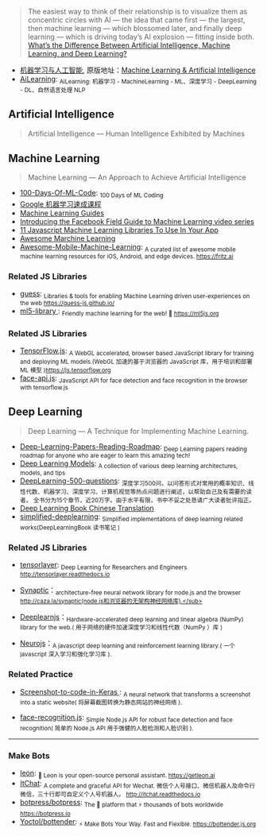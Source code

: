 > The easiest way to think of their relationship is to visualize them as concentric circles with AI — the idea that came first — the largest, then machine learning — which blossomed later, and finally deep learning — which is driving today’s AI explosion — fitting inside both. [What’s the Difference Between Artificial Intelligence, Machine Learning, and Deep Learning?](https://blogs.nvidia.com/blog/2016/07/29/whats-difference-artificial-intelligence-machine-learning-deep-learning-ai/)

* [机器学习与人工智能](https://www.bilibili.com/video/av20922906), 原版地址：[Machine Learning & Artificial Intelligence](https://www.youtube.com/watch?v=z-EtmaFJieY)
* [AiLearning](https://github.com/apachecn/AiLearning): <sub>AiLearning: 机器学习 - MachineLearning - ML、深度学习 - DeepLearning - DL、自然语言处理 NLP</sub>

## **Artificial Intelligence**

> Artificial Intelligence — Human Intelligence Exhibited by Machines

## **Machine Learning**

> Machine Learning — An Approach to Achieve Artificial Intelligence

* [100-Days-Of-ML-Code](https://github.com/Avik-Jain/100-Days-Of-ML-Code): <sub>100 Days of ML Coding</sub>
* [Google 机器学习速成课程](https://developers.google.com/machine-learning/crash-course/)
* [Machine Learning Guides](https://developers.google.com/machine-learning/guides/)
* [Introducing the Facebook Field Guide to Machine Learning video series](https://research.fb.com/the-facebook-field-guide-to-machine-learning-video-series/)
* [11 Javascript Machine Learning Libraries To Use In Your App](https://blog.bitsrc.io/11-javascript-machine-learning-libraries-to-use-in-your-app-c49772cca46c)
* [Awesome Marchine Learning](https://github.com/shenwei356/awesome/blob/master/machine-learning.md)
* [Awesome-Mobile-Machine-Learning](https://github.com/fritzlabs/Awesome-Mobile-Machine-Learning): <sub>A curated list of awesome mobile machine learning resources for iOS, Android, and edge devices. https://fritz.ai
</sub>

### Related JS Libraries

* [guess](https://github.com/guess-js/guess): <sub>Libraries & tools for enabling Machine Learning driven user-experiences on the web https://guess-js.github.io/</sub>
* [ml5-library ](https://github.com/ml5js/ml5-library): <sub>Friendly machine learning for the web! 🤖 https://ml5js.org</sub>

### Related JS Libraries

* [TensorFlow.js](https://github.com/tensorflow/tfjs): <sub>A WebGL accelerated, browser based JavaScript library for training and deploying ML models.(WebGL 加速的基于浏览器的 JavaScript 库，用于培训和部署 ML 模型 )https://js.tensorflow.org</sub>
* [face-api.js](https://github.com/justadudewhohacks/face-api.js): <sub>JavaScript API for face detection and face recognition in the browser with tensorflow.js</sub>

## **Deep Learning**

> Deep Learning — A Technique for Implementing Machine Learning.

* [Deep-Learning-Papers-Reading-Roadmap](https://github.com/floodsung/Deep-Learning-Papers-Reading-Roadmap): <sub>Deep Learning papers reading roadmap for anyone who are eager to learn this amazing tech!</sub>
* [Deep Learning Models](https://github.com/rasbt/deeplearning-models): <sub>A collection of various deep learning architectures, models, and tips</sub>
* [DeepLearning-500-questions](https://github.com/scutan90/DeepLearning-500-questions): <sub>深度学习500问，以问答形式对常用的概率知识、线性代数、机器学习、深度学习、计算机视觉等热点问题进行阐述，以帮助自己及有需要的读者。 全书分为15个章节，近20万字。由于水平有限，书中不妥之处恳请广大读者批评指正。</sub>
* [Deep Learning Book Chinese Translation](https://github.com/exacity/deeplearningbook-chinese)
* [simplified-deeplearning](https://github.com/exacity/simplified-deeplearning): <sub>Simplified implementations of deep learning related works(DeepLearningBook 读书笔记 )</sub>

### Related JS Libraries

* [tensorlayer](https://github.com/tensorlayer/tensorlayer): <sub>Deep Learning for Researchers and Engineers http://tensorlayer.readthedocs.io</sub>

* [Synaptic](https://github.com/cazala/synaptic)：<sub>architecture-free neural network library for node.js and the browser http://caza.la/synaptic(node.js和浏览器的无架构神经网络库).</sub>

* [Deeplearnjs](https://github.com/PAIR-code/deeplearnjs)：<sub>Hardware-accelerated deep learning and linear algebra (NumPy) library for the web.( 用于网络的硬件加速深度学习和线性代数（NumPy ）库 )</sub>

* [Neurojs](https://github.com/janhuenermann/neurojs)：<sub>A javascript deep learning and reinforcement learning library.( 一个 javascript 深入学习和强化学习库 ).</sub>

### Related Practice

* [Screenshot-to-code-in-Keras ](https://github.com/emilwallner/Screenshot-to-code-in-Keras): <sub>A neural network that transforms a screenshot into a static website( 将屏幕截图转换为静态网站的神经网络 ).</sub>

* [face-recognition.js](https://github.com/justadudewhohacks/face-recognition.js): <sub>Simple Node.js API for robust face detection and face recognition( 简单的 Node.js API 用于强健的人脸检测和人脸识别 ).</sub>

---

### Make Bots

* [leon](https://github.com/leon-ai/leon): <sub>🧠 Leon is your open-source personal assistant. https://getleon.ai</sub>
* [ItChat](https://github.com/littlecodersh/ItChat): <sub>A complete and graceful API for Wechat. 微信个人号接口、微信机器人及命令行微信，三十行即可自定义个人号机器人。 http://itchat.readthedocs.io</sub>
* [botpress/botpress](https://github.com/botpress/botpress): <sub>The 🤖 platform that ⚡ thousands of bots worldwide https://botpress.io</sub>
* [Yoctol/bottender](https://github.com/Yoctol/bottender): <sub>⚡️ Make Bots Your Way. Fast and Flexible. https://bottender.js.org</sub>
